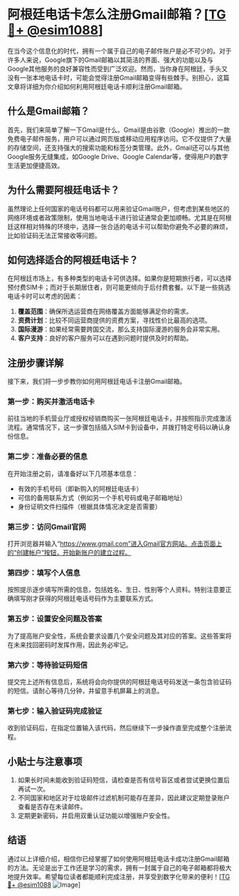 # 阿根廷电话卡怎么注册Gmail邮箱？[[TG💪+ @esim1088](https://t.me/s/esim1088)]

在当今这个信息化的时代，拥有一个属于自己的电子邮件账户是必不可少的。对于许多人来说，Google旗下的Gmail邮箱以其简洁的界面、强大的功能以及与Google其他服务的良好兼容性而受到广泛欢迎。然而，当你身在阿根廷，手头又没有一张本地电话卡时，可能会觉得注册Gmail邮箱变得有些棘手。别担心，这篇文章将详细为你介绍如何利用阿根廷电话卡顺利注册Gmail邮箱。

## 什么是Gmail邮箱？

首先，我们来简单了解一下Gmail是什么。Gmail是由谷歌（Google）推出的一款免费电子邮件服务，用户可以通过网页版或移动应用程序访问。它不仅提供了大量的存储空间，还支持强大的搜索功能和标签分类管理。此外，Gmail还可以与其他Google服务无缝集成，如Google Drive、Google Calendar等，使得用户的数字生活更加便捷高效。

## 为什么需要阿根廷电话卡？

虽然理论上任何国家的电话号码都可以用来验证Gmail账户，但考虑到某些地区的网络环境或者政策限制，使用当地电话卡进行验证通常会更加顺畅。尤其是在阿根廷这样相对特殊的环境中，选择一张合适的电话卡可以帮助你避免不必要的麻烦，比如验证码无法正常接收等问题。

## 如何选择适合的阿根廷电话卡？

在阿根廷市场上，有多种类型的电话卡可供选择。如果你是短期旅行者，可以选择预付费SIM卡；而对于长期居住者，则可能更倾向于后付费套餐。以下是一些挑选电话卡时可以考虑的因素：

1. **覆盖范围**：确保所选运营商在网络覆盖方面能够满足你的需求。
2. **资费计划**：比较不同运营商提供的资费方案，寻找性价比最高的选项。
3. **国际漫游**：如果经常需要跨国交流，那么支持国际漫游的服务会非常实用。
4. **客户支持**：良好的客户服务可以在遇到问题时提供及时的帮助。

## 注册步骤详解

接下来，我们将一步步教你如何用阿根廷电话卡注册Gmail邮箱。

### 第一步：购买并激活电话卡

前往当地的手机营业厅或授权经销商购买一张阿根廷电话卡，并按照指示完成激活流程。通常情况下，这一步骤包括插入SIM卡到设备中，并拨打特定号码以确认身份信息。

### 第二步：准备必要的信息

在开始注册之前，请准备好以下几项基本信息：
- 有效的手机号码（即新购入的阿根廷电话卡）
- 可信的备用联系方式（例如另一个手机号码或电子邮箱地址）
- 身份证明文件扫描件（根据具体情况决定是否需要）

### 第三步：访问Gmail官网

打开浏览器并输入“https://www.gmail.com”进入Gmail官方网站。点击页面上的“创建帐户”按钮，开始新账户的建立过程。

### 第四步：填写个人信息

按照提示逐步填写所需的信息，包括姓名、生日、性别等个人资料。特别注意要正确填写刚才获得的阿根廷电话号码作为主要联系方式。

### 第五步：设置安全问题及答案

为了提高账户安全性，系统会要求设置几个安全问题及其对应的答案。这些答案将在未来找回密码时发挥作用，因此务必牢记。

### 第六步：等待验证码短信

提交完上述所有信息后，系统将会向你提供的阿根廷电话号码发送一条包含验证码的短信。请耐心等待几分钟，并留意手机屏幕上的消息。

### 第七步：输入验证码完成验证

收到验证码后，在指定位置输入该代码，然后继续下一步操作直至完成整个注册流程。

## 小贴士与注意事项

1. 如果长时间未能收到验证码短信，请检查是否有信号盲区或者尝试更换位置后再试一次。
2. 不同国家和地区对于垃圾邮件过滤机制可能存在差异，因此建议定期登录账户查看是否存在未读邮件。
3. 定期更新密码，并启用双重认证功能以增强账户安全性。

## 结语

通过以上详细介绍，相信你已经掌握了如何使用阿根廷电话卡成功注册Gmail邮箱的方法。无论是出于工作还是学习的需求，拥有一封属于自己的电子邮箱都将极大地提升效率。希望每位读者都能顺利完成注册，并享受到数字化带来的便利！[[TG💪+ @esim1088](https://t.me/s/esim1088) ![Image](https://i.postimg.cc/4NQfJmqS/Snipaste-2025-05-13-00-14-12.png)]